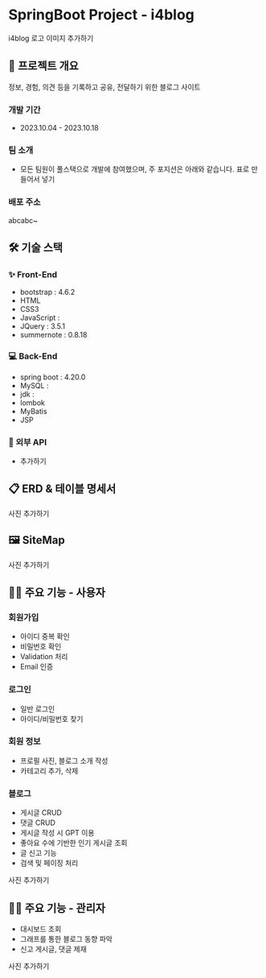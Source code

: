 # SpringBoot Project - i4blog
i4blog 로고 이미지 추가하기


## 📝 프로젝트 개요

정보, 경험, 의견 등을 기록하고 공유, 전달하기 위한 블로그 사이트

### 개발 기간

- 2023.10.04 - 2023.10.18

### 팀 소개
- 모든 팀원이 풀스택으로 개발에 참여했으며, 주 포지션은 아래와 같습니다.
표로 만들어서 넣기

### 배포 주소
abcabc~

## 🛠 기술 스택
### ✨ Front-End
- bootstrap : 4.6.2
- HTML
- CSS3
- JavaScript :
- JQuery : 3.5.1
- summernote : 0.8.18

### 💻 Back-End
- spring boot : 4.20.0
- MySQL :
- jdk :
- lombok
- MyBatis
- JSP

### 🔨 외부 API
- 추가하기

## 📋 ERD & 테이블 명세서
사진 추가하기

## 🖼 SiteMap
사진 추가하기

## 🙋‍♂️ 주요 기능 - 사용자
### 회원가입
- 아이디 중복 확인
- 비밀번호 확인
- Validation 처리
- Email 인증
  
### 로그인
- 일반 로그인
- 아이디/비밀번호 찾기

### 회원 정보
- 프로필 사진, 블로그 소개 작성
- 카테고리 추가, 삭제

### 블로그
- 게시글 CRUD
- 댓글 CRUD
- 게시글 작성 시 GPT 이용
- 좋아요 수에 기반한 인기 게시글 조회
- 글 신고 기능
- 검색 및 페이징 처리

사진 추가하기

## 👩‍🔧 주요 기능 - 관리자
- 대시보드 조회
- 그래프를 통한 블로그 동향 파악
- 신고 게시글, 댓글 제재

사진 추가하기

